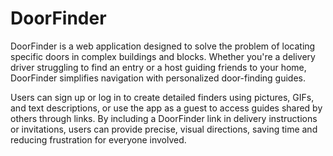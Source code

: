 # DoorFinder
DoorFinder is a web application designed to solve the problem of locating specific doors in complex buildings and blocks. Whether you're a delivery driver struggling to find an entry or a host guiding friends to your home, DoorFinder simplifies navigation with personalized door-finding guides.

Users can sign up or log in to create detailed finders using pictures, GIFs, and text descriptions, or use the app as a guest to access guides shared by others through links. By including a DoorFinder link in delivery instructions or invitations, users can provide precise, visual directions, saving time and reducing frustration for everyone involved.
